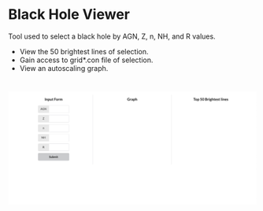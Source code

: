# Black Hole Viewer

Tool used to select a black hole by AGN, Z, n, NH, and R values.

- View the 50 brightest lines of selection.
- Gain access to grid*.con file of selection.
- View an autoscaling graph.

# ![back-hole-viewer](public/ReadMeIcon.png)
